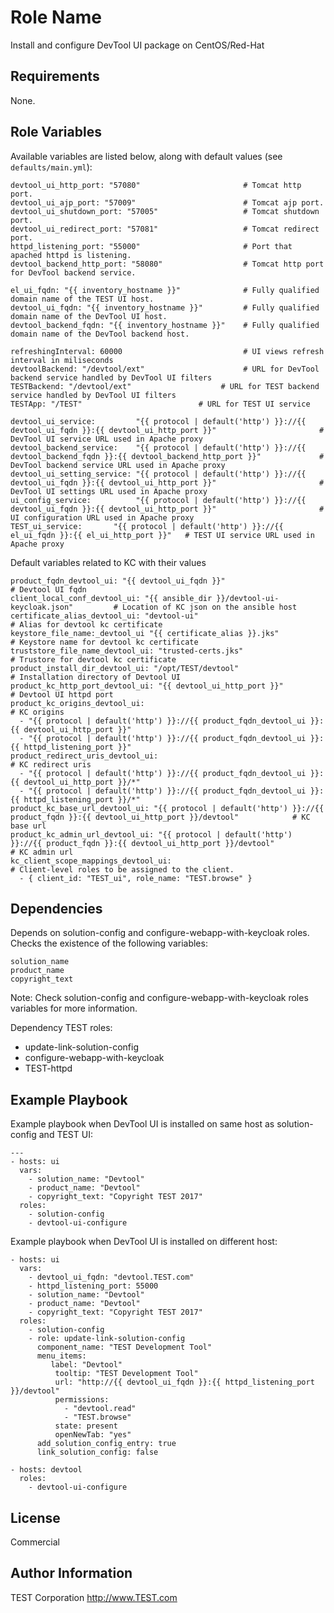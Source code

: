 Role Name
=========

Install and configure DevTool UI package on CentOS/Red-Hat

Requirements
------------

None.

Role Variables
--------------

Available variables are listed below, along with default values (see `defaults/main.yml`):

    devtool_ui_http_port: "57080"                       # Tomcat http port.
    devtool_ui_ajp_port: "57009"                        # Tomcat ajp port.
    devtool_ui_shutdown_port: "57005"                   # Tomcat shutdown port.
    devtool_ui_redirect_port: "57081"                   # Tomcat redirect port.
    httpd_listening_port: "55000"                       # Port that apached httpd is listening.
    devtool_backend_http_port: "58080"                  # Tomcat http port for DevTool backend service.
    
    el_ui_fqdn: "{{ inventory_hostname }}"              # Fully qualified domain name of the TEST UI host.
    devtool_ui_fqdn: "{{ inventory_hostname }}"         # Fully qualified domain name of the DevTool UI host.
    devtool_backend_fqdn: "{{ inventory_hostname }}"    # Fully qualified domain name of the DevTool backend host.
    
    refreshingInterval: 60000                           # UI views refresh interval in miliseconds
    devtoolBackend: "/devtool/ext"                      # URL for DevTool backend service handled by DevTool UI filters
    TESTBackend: "/devtool/ext"                    # URL for TEST backend service handled by DevTool UI filters
    TESTApp: "/TEST"                          # URL for TEST UI service
    
    devtool_ui_service:         "{{ protocol | default('http') }}://{{ devtool_ui_fqdn }}:{{ devtool_ui_http_port }}"                       # DevTool UI service URL used in Apache proxy
    devtool_backend_service:    "{{ protocol | default('http') }}://{{ devtool_backend_fqdn }}:{{ devtool_backend_http_port }}"             # DevTool backend service URL used in Apache proxy
    devtool_ui_setting_service: "{{ protocol | default('http') }}://{{ devtool_ui_fqdn }}:{{ devtool_ui_http_port }}"                       # DevTool UI settings URL used in Apache proxy
    ui_config_service:          "{{ protocol | default('http') }}://{{ devtool_ui_fqdn }}:{{ devtool_ui_http_port }}"                       # UI configuration URL used in Apache proxy
    TEST_ui_service:       "{{ protocol | default('http') }}://{{ el_ui_fqdn }}:{{ el_ui_http_port }}"   # TEST UI service URL used in Apache proxy

Default variables related to KC with their values

    product_fqdn_devtool_ui: "{{ devtool_ui_fqdn }}"                                   # Devtool UI fqdn 
    client_local_conf_devtool_ui: "{{ ansible_dir }}/devtool-ui-keycloak.json"         # Location of KC json on the ansible host
    certificate_alias_devtool_ui: "devtool-ui"                                         # Alias for devtool kc certificate
    keystore_file_name:_devtool_ui "{{ certificate_alias }}.jks"                       # Keystore name for devtool kc certificate
    truststore_file_name_devtool_ui: "trusted-certs.jks"                               # Trustore for devtool kc certificate
    product_install_dir_devtool_ui: "/opt/TEST/devtool"                             # Installation directory of Devtool UI 
    product_kc_http_port_devtool_ui: "{{ devtool_ui_http_port }}"                      # Devtool UI httpd port 
    product_kc_origins_devtool_ui:                                                     # KC origins  
      - "{{ protocol | default('http') }}://{{ product_fqdn_devtool_ui }}:{{ devtool_ui_http_port }}"
      - "{{ protocol | default('http') }}://{{ product_fqdn_devtool_ui }}:{{ httpd_listening_port }}"
    product_redirect_uris_devtool_ui:                                                   # KC redirect uris
      - "{{ protocol | default('http') }}://{{ product_fqdn_devtool_ui }}:{{ devtool_ui_http_port }}/*"
      - "{{ protocol | default('http') }}://{{ product_fqdn_devtool_ui }}:{{ httpd_listening_port }}/*"
    product_kc_base_url_devtool_ui: "{{ protocol | default('http') }}://{{ product_fqdn }}:{{ devtool_ui_http_port }}/devtool"            # KC base url
    product_kc_admin_url_devtool_ui: "{{ protocol | default('http') }}://{{ product_fqdn }}:{{ devtool_ui_http_port }}/devtool"           # KC admin url
    kc_client_scope_mappings_devtool_ui:                                                # Client-level roles to be assigned to the client.
      - { client_id: "TEST_ui", role_name: "TEST.browse" } 



Dependencies
------------

Depends on solution-config and configure-webapp-with-keycloak roles. Checks the existence of the following variables:

    solution_name
    product_name
    copyright_text


Note: Check solution-config and configure-webapp-with-keycloak roles variables for more information.

Dependency TEST roles:
* update-link-solution-config
* configure-webapp-with-keycloak
* TEST-httpd

Example Playbook
----------------

Example playbook when DevTool UI is installed on same host as solution-config and TEST UI:

    ---
    - hosts: ui
      vars:
        - solution_name: "Devtool"
        - product_name: "Devtool"
        - copyright_text: "Copyright TEST 2017"
      roles:
        - solution-config
        - devtool-ui-configure

Example playbook when DevTool UI is installed on different host:
        
    - hosts: ui
      vars:
        - devtool_ui_fqdn: "devtool.TEST.com"
        - httpd_listening_port: 55000
        - solution_name: "Devtool"
        - product_name: "Devtool"
        - copyright_text: "Copyright TEST 2017"
      roles:
        - solution-config
        - role: update-link-solution-config
          component_name: "TEST Development Tool"
          menu_items:
             label: "Devtool"
              tooltip: "TEST Development Tool"
              url: "http://{{ devtool_ui_fqdn }}:{{ httpd_listening_port }}/devtool"
              permissions:
                - "devtool.read"
                - "TEST.browse"
              state: present
              openNewTab: "yes"
          add_solution_config_entry: true
          link_solution_config: false
    
    - hosts: devtool
      roles:
        - devtool-ui-configure
       

License
-------

Commercial

Author Information
------------------
TEST Corporation
http://www.TEST.com
